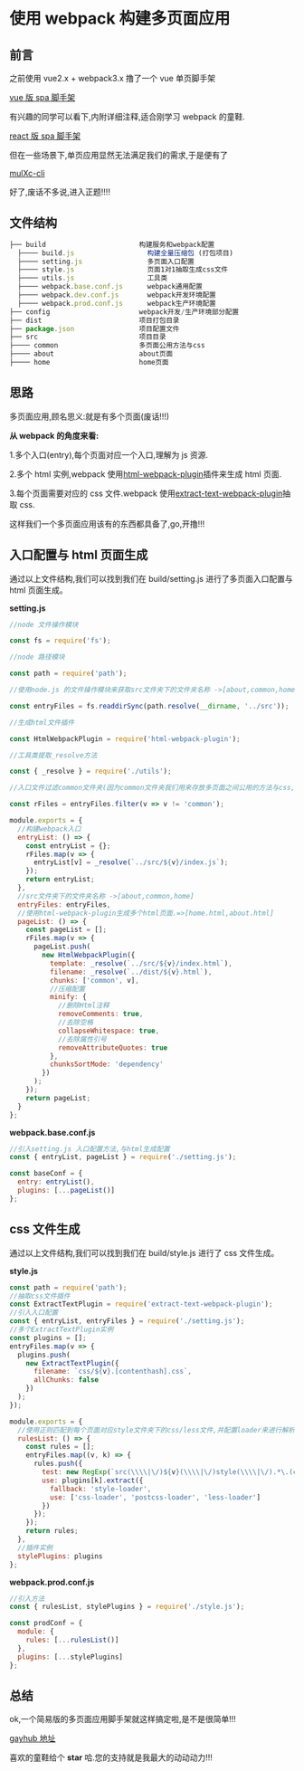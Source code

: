 # 使用 webpack 构建多页面应用

## 前言

之前使用 vue2.x + webpack3.x 撸了一个 vue 单页脚手架

[vue 版 spa 脚手架](https://segmentfault.com/a/1190000012736387)

有兴趣的同学可以看下,内附详细注释,适合刚学习 webpack 的童鞋.

[react 版 spa 脚手架](https://github.com/webfansplz/react-cli)

但在一些场景下,单页应用显然无法满足我们的需求,于是便有了

[mulXc-cli](https://github.com/webfansplz/mulXc-cli)

好了,废话不多说,进入正题!!!!

## 文件结构

```javascript
├── build                       构建服务和webpack配置
  ├──── build.js                  构建全量压缩包 (打包项目)
  ├──── setting.js                多页面入口配置
  ├──── style.js                  页面1对1抽取生成css文件
  ├──── utils.js                  工具类
  ├──── webpack.base.conf.js      webpack通用配置
  ├──── webpack.dev.conf.js       webpack开发环境配置
  ├──── webpack.prod.conf.js      webpack生产环境配置
├── config                      webpack开发/生产环境部分配置
├── dist                        项目打包目录
├── package.json                项目配置文件
├── src                         项目目录
├──── common                    多页面公用方法与css
├──── about                     about页面
├──── home                      home页面
```

## 思路

多页面应用,顾名思义:就是有多个页面(废话!!!)

**从 webpack 的角度来看:**

1.多个入口(entry),每个页面对应一个入口,理解为 js 资源.

2.多个 html 实例,webpack 使用[html-webpack-plugin](https://github.com/jantimon/html-webpack-plugin)插件来生成 html 页面.

3.每个页面需要对应的 css 文件.webpack 使用[extract-text-webpack-plugin](https://github.com/webpack-contrib/extract-text-webpack-plugin)抽取 css.

这样我们一个多页面应用该有的东西都具备了,go,开撸!!!

## 入口配置与 html 页面生成

通过以上文件结构,我们可以找到我们在 build/setting.js 进行了多页面入口配置与 html 页面生成。

**setting.js**

```javascript
//node 文件操作模块

const fs = require('fs');

//node 路径模块

const path = require('path');

//使用node.js 的文件操作模块来获取src文件夹下的文件夹名称 ->[about,common,home]

const entryFiles = fs.readdirSync(path.resolve(__dirname, '../src'));

//生成html文件插件

const HtmlWebpackPlugin = require('html-webpack-plugin');

//工具类提取_resolve方法

const { _resolve } = require('./utils');

//入口文件过滤common文件夹(因为common文件夹我们用来存放多页面之间公用的方法与css,所以不放入入口进行构建!)

const rFiles = entryFiles.filter(v => v != 'common');

module.exports = {
  //构建webpack入口
  entryList: () => {
    const entryList = {};
    rFiles.map(v => {
      entryList[v] = _resolve(`../src/${v}/index.js`);
    });
    return entryList;
  },
  //src文件夹下的文件夹名称 ->[about,common,home]
  entryFiles: entryFiles,
  //使用html-webpack-plugin生成多个html页面.=>[home.html,about.html]
  pageList: () => {
    const pageList = [];
    rFiles.map(v => {
      pageList.push(
        new HtmlWebpackPlugin({
          template: _resolve(`../src/${v}/index.html`),
          filename: _resolve(`../dist/${v}.html`),
          chunks: ['common', v],
          //压缩配置
          minify: {
            //删除Html注释
            removeComments: true,
            //去除空格
            collapseWhitespace: true,
            //去除属性引号
            removeAttributeQuotes: true
          },
          chunksSortMode: 'dependency'
        })
      );
    });
    return pageList;
  }
};
```

**webpack.base.conf.js**

```javascript
//引入setting.js 入口配置方法,与html生成配置
const { entryList, pageList } = require('./setting.js');

const baseConf = {
  entry: entryList(),
  plugins: [...pageList()]
};
```

## css 文件生成

通过以上文件结构,我们可以找到我们在 build/style.js 进行了 css 文件生成。

**style.js**

```javascript
const path = require('path');
//抽取css文件插件
const ExtractTextPlugin = require('extract-text-webpack-plugin');
//引入入口配置
const { entryList, entryFiles } = require('./setting.js');
//多个ExtractTextPlugin实例
const plugins = [];
entryFiles.map(v => {
  plugins.push(
    new ExtractTextPlugin({
      filename: `css/${v}.[contenthash].css`,
      allChunks: false
    })
  );
});

module.exports = {
  //使用正则匹配到每个页面对应style文件夹下的css/less文件,并配置loader来进行解析.从而实现html<->css 1对1
  rulesList: () => {
    const rules = [];
    entryFiles.map((v, k) => {
      rules.push({
        test: new RegExp(`src(\\\\|\/)${v}(\\\\|\/)style(\\\\|\/).*\.(css|less)$`),
        use: plugins[k].extract({
          fallback: 'style-loader',
          use: ['css-loader', 'postcss-loader', 'less-loader']
        })
      });
    });
    return rules;
  },
  //插件实例
  stylePlugins: plugins
};
```

**webpack.prod.conf.js**

```javascript
//引入方法
const { rulesList, stylePlugins } = require('./style.js');

const prodConf = {
  module: {
    rules: [...rulesList()]
  },
  plugins: [...stylePlugins]
};
```

## 总结

ok,一个简易版的多页面应用脚手架就这样搞定啦,是不是很简单!!!

[gayhub 地址](https://github.com/webfansplz/mulXc-cli)

喜欢的童鞋给个 **star** 哈.您的支持就是我最大的动动动力!!!
